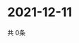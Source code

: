 # 2021-12-11
  共 0条

  <!-- BEGIN -->
  <!-- 最后更新时间Sat Dec 11 2021 16:05:40 GMT+0000 (Coordinated Universal Time) -->
  
  <!-- END -->
  
  